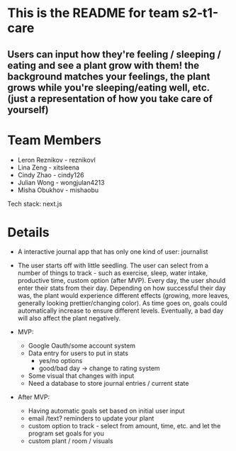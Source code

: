 # This is the README for team s2-t1-care

## Users can input how they're feeling / sleeping / eating and see a plant grow with them! the background matches your feelings, the plant grows while you're sleeping/eating well, etc. (just a representation of how you take care of yourself)

# Team Members

- Leron Reznikov - reznikovl
- Lina Zeng - xitsleena
- Cindy Zhao - cindy126
- Julian Wong - wongjulan4213
- Misha Obukhov - mishaobu

Tech stack: next.js

# Details

- A interactive journal app that has only one kind of user: journalist
- The user starts off with little seedling. The user can select from a number of things to track - such as exercise, sleep, water intake, productive time, custom option (after MVP). Every day, the user should enter their stats from their day. Depending on how successful their day was, the plant would experience different effects (growing, more leaves, generally looking prettier/changing color). As time goes on, goals could automatically increase to ensure different levels. Eventually, a bad day will also affect the plant negatively.

- MVP:

  - Google Oauth/some account system
  - Data entry for users to put in stats
    - yes/no options
    - good/bad day -> change to rating system
  - Some visual that changes with input
  - Need a database to store journal entries / current state

- After MVP:
  - Having automatic goals set based on initial user input
  - email /text? reminders to update your plant
  - custom option to track - select from amount, time, etc. and let the program set goals for you
  - custom plant / room / visuals
